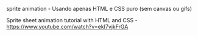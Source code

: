 sprite animation - Usando apenas HTML e CSS puro (sem canvas ou gifs)

Sprite sheet animation tutorial with HTML and CSS - https://www.youtube.com/watch?v=ekI7vjkFrGA

